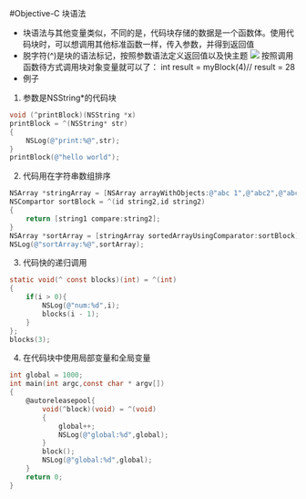 #Objective-C 块语法
- 块语法与其他变量类似，不同的是，代码块存储的数据是一个函数体。使用代码块时，可以想调用其他标准函数一样，传入参数，并得到返回值
- 脱字符(^)是块的语法标记，按照参数语法定义返回值以及快主题
![](https://github.com/zt1991616/blog/raw/master/Image/14030801.png)
按照调用函数待方式调用块对象变量就可以了：
int result = myBlock(4)// result = 28
- 例子
1. 参数是NSString*的代码块
```Objective-C
void (^printBlock)(NSString *x)
printBlock = ^(NSString* str)
{
	NSLog(@"print:%@",str);
}
printBlock(@"hello world");
```
2. 代码用在字符串数组排序
```Objective-C
NSArray *stringArray = [NSArray arrayWithObjects:@"abc 1",@"abc2",@"abc 3",@"abc 4",nil];
NSCompartor sortBlock = ^(id string2,id string2)
{
	return [string1 compare:string2];
}
NSArray *sortArray = [stringArray sortedArrayUsingComparator:sortBlock];
NSLog(@"sortArray:%@",sortArray);
```
3. 代码快的递归调用
```Objective-C
static void(^ const blocks)(int) = ^(int)
{
	if(i > 0){
		NSLog(@"num:%d",i);
		blocks(i - 1);
	}	
};
blocks(3);
```
4. 在代码块中使用局部变量和全局变量
```Objective-C
int global = 1000;
int main(int argc,const char * argv[])
{
	@autoreleasepool{
		void(^block)(void) = ^(void)
		{
			global++;
			NSLog(@"global:%d",global);
		}
		block();
		NSLog(@"global:%d",global);
	}
	return 0;
}
```
